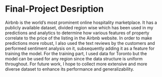 # Final-Project Desription
Airbnb is the world’s most prominent online hospitality marketplace. It has a publicly available dataset, 
divided region wise which has been used in my predictions and analytics to determine how various features of property 
correlate to the price of the listing in the Airbnb website. In order to make predictions more robust, I also used the 
text reviews by the customers and performed sentiment analysis on it, subsequently adding it as a feature for training 
the model. For the training part, I used data for Toronto but the model can be used for any region since 
the data structure is uniform throughout. For future work, I hope to collect more extensive and more diverse dataset 
to enhance its performance and generalizability.
